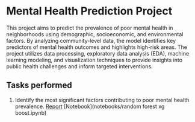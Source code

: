 # Mental Health Prediction Project

This project aims to predict the prevalence of poor mental health in neighborhoods using demographic, socioeconomic, and environmental factors. By analyzing community-level data, the model identifies key predictors of mental health outcomes and highlights high-risk areas. The project utilizes data processing, exploratory data analysis (EDA), machine learning modeling, and visualization techniques to provide insights into public health challenges and inform targeted interventions.

## Tasks performed
1. Identify the most significant factors contributing to poor mental health prevalence. [Report](Feature_Importance.md) [Notebook](notebooks/random forest xg boost.ipynb)
